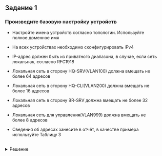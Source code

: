 ## Задание 1

### Произведите базовую настройку устройств

- Настройте имена устройств согласно топологии. Используйте полное доменное имя

- На всех устройствах необходимо сконфигурировать IPv4

- IP-адрес должен быть из приватного диапазона, в случае, если сеть локальная, согласно RFC1918

- Локальная сеть в сторону HQ-SRV(VLAN100) должна вмещать не более 64 адресов

- Локальная сеть в сторону HQ-CLI(VLAN200) должна вмещать не более 16 адресов

- Локальная сеть в сторону BR-SRV должна вмещать не более 32 адресов

- Локальная сеть для управления(VLAN999) должна вмещать не более 8 адресов

- Сведения об адресах занесите в отчёт, в качестве примера используйте Таблицу 3

<br/>

<details>
<summary>Решение</summary>
<br/>

<br/>

<table align="center">
  <tr>
    <td align="center">Устройство</td>
    <td align="center">Запись</td>
    <td align="center">Тип</td>
  </tr>
  <tr>
    <td align="center">HQ-RTR</td>
    <td align="center">hq-rtr.au-team.irpo</td>
    <td align="center">A,PTR</td>
  </tr>
  <tr>
    <td align="center">BR-RTR</td>
    <td align="center">br-rtr.au-team.irpo</td>
    <td align="center">A</td>
  </tr>
  <tr>
    <td align="center">HQ-SRV</td>
    <td align="center">hq-srv.au-team.irpo</td>
    <td align="center">A,PTR</td>
  </tr>
  <tr>
    <td align="center">HQ-CLI</td>
    <td align="center">hq-cli.au-team.irpo</td>
    <td align="center">A,PTR</td>
  </tr>
  <tr>
    <td align="center">BR-SRV</td>
    <td align="center">br-srv.au-team.irpo</td>
    <td align="center">A</td>
  </tr>
  <tr>
    <td align="center">HQ-RTR</td>
    <td align="center">moodle.au-team.irpo</td>
    <td align="center">CNAME</td>
  </tr>
  <tr>
    <td align="center">BR-RTR</td>
    <td align="center">wiki.au-team.irpo</td>
    <td align="center">CNAME</td>
  </tr>
</table>

<p align="center"><strong>Таблица 2</strong></p>

<br/>

<details>
<summary>Решение</summary>
<br/>

<br/>

#### Настройка имен устройств на ALT Linux
```yml
hostnamectl set-hostname <FQDN>; exec bash
```
HQ-SRV
```yml
hostnamectl set-hostname isp; exec bash
```
HQ-SRV
```yml
hostnamectl set-hostname hq-srv.au-team.irpo; exec bash
```
HQ-CLI
```yml
hostnamectl set-hostname hq-cli.au-team.irpo; exec bash
```
BR-SRV
```yml
hostnamectl set-hostname br-srv.au-team.irpo; exec bash
```
> FQDN (Fully Qualified Domain Name) - полное доменное имя
> 
> `exec bash` - обновление оболочки

<br/>

#### Настройка имен устройств на EcoRouter

Переходим в режим конфигурации и прописываем следующее:
```yml
hostname <name>
```
HQ-RTR
```yml
hostname hq-rtr.au-team.irpo
```
BR-RTR
```yml
hostname br-rtr.au-team.irpo
```
> `<name>` - желаемое имя устройства

<br/>

<table align="center">
  <tr>
    <td align="center">Сеть</td>
    <td align="center">Адрес подсети</td>
    <td align="center">Пул-адресов</td>
  </tr>
  <tr>
    <td align="center">SRV-Net (VLAN 100)</td>
    <td align="center">192.168.100.0/26</td>
    <td align="center">192.168.100.1 - 192.168.100.62</td>
  </tr>
  <tr>
    <td align="center">CLI-Net (VLAN 200)</td>
    <td align="center">192.168.200.0/28</td>
    <td align="center">192.168.200.1 - 192.168.200.14</td>
  </tr>
  <tr>
    <td align="center">BR-Net</td>
    <td align="center">192.168.0.0/27</td>
    <td align="center">192.168.0.1 - 192.168.0.30</td>
  </tr>
  <tr>
    <td align="center">MGMT (VLAN 999)</td>
    <td align="center">192.168.99.0/29</td>
    <td align="center">192.168.99.1 - 192.168.99.6</td>
  </tr>
  <tr>
    <td align="center">ISP-HQ</td>
    <td align="center">172.16.4.0/28</td>
    <td align="center">172.16.4.1 - 172.16.4.14</td>
  </tr>
  <tr>
    <td align="center">ISP-BR</td>
    <td align="center">172.16.5.0/28</td>
    <td align="center">172.16.5.1 - 172.16.5.14</td>
  </tr>
</table>
<p align="center"><strong>Таблица подсетей</strong></p>

<br/>

<table align="center">
  <tr>
    <td align="center">Имя устройства</td>
    <td align="center">Интерфейс</td>
    <td align="center">IPv4/IPv6</td>
    <td align="center" >Маска/Префикс</td>
    <td align="center">Шлюз</td>
  </tr>
  <tr>
    <td align="center" rowspan="3">ISP</td>
    <td align="center">ens33</td>
    <td align="center">10.12.28.5 (DHCP)</td>
    <td align="center">/24</td>
    <td align="center">10.12.28.254</td>
  </tr>
  <tr>
    <td align="center">ens34</td>
    <td align="center">172.16.5.1</td>
    <td align="center">/28</td>
    <td align="center"></td>
  </tr>
  <tr>
    <td align="center">ens35</td>
    <td align="center">172.16.4.1</td>
    <td align="center">/28</td>
    <td align="center"></td>
  </tr>
  <tr>
    <td align="center" rowspan="3">HQ-RTR</td>
    <td align="center">int0</td>
    <td align="center">172.16.4.2</td>
    <td align="center">/28</td>
    <td align="center">172.16.4.1</td>
  </tr>
  <tr>
    <td align="center">int1</td>
    <td align="center">192.168.100.1</td>
    <td align="center">/26</td>
    <td align="center"></td>
  </tr>
  <tr>
    <td align="center">int2</td>
    <td align="center">192.168.200.1</td>
    <td align="center">/28</td>
    <td align="center"></td>
  </tr>
  <tr>
    <td align="center" rowspan="2">BR-RTR</td>
    <td align="center">int0</td>
    <td align="center">172.16.5.2</td>
    <td align="center">/28</td>
    <td align="center">172.16.5.1</td>
  </tr>
  <tr>
    <td align="center">int1</td>
    <td align="center">192.168.0.1</td>
    <td align="center">/27</td>
    <td align="center"></td>
  </tr>
  <tr>
    <td align="center">HQ-SRV</td>
    <td align="center">ens33</td>
    <td align="center">192.168.100.62</td>
    <td align="center">/26</td>
    <td align="center">192.168.100.1</td>
  </tr>
  <tr>
    <td align="center">BR-SRV</td>
    <td align="center">ens33</td>
    <td align="center">192.168.0.30</td>
    <td align="center">/27</td>
    <td align="center">192.168.0.1</td>
  </tr>
  <tr>
    <td align="center">HQ-CLI</td>
    <td align="center">ens33</td>
    <td align="center">192.168.200.14</td>
    <td align="center">/28</td>
    <td align="center">192.168.200.1</td>
  </tr>
</table>
<p align="center"><strong>Таблица адресации</strong></p>

> Адресация для **ISP** взята из следующего задания

<br/>

#### Наcтройка IP-адресации на **HQ-SRV**, **BR-SRV**, **HQ-CLI** (настройка IP-адресации на **ISP** проводится в [следующем задании](https://github.com/damh66/demo2025/tree/main/module1#%D0%B7%D0%B0%D0%B4%D0%B0%D0%BD%D0%B8%D0%B5-2))

Приводим файлы **`options`**, **`ipv4address`**, **`ipv4route`** в директории **`/etc/net/ifaces/*имя интерфейса*/`** к следующему виду (в примере **HQ-SRV**):
```yml
DISABLED=no
TYPE=eth
BOOTPROTO=static
CONFIG_IPV4=yes
```
> **`options`**

```yml
192.168.100.62/26
```
> **`ipv4address`**

```yml
default via 192.168.100.1
```
> **`ipv4route`**

в примере **BR-SRV**:
```yml
DISABLED=no
TYPE=eth
BOOTPROTO=static
CONFIG_IPV4=yes
```
> **`options`**

```yml
192.168.0.30/27
```
> **`ipv4address`**

```yml
default via 192.168.0.1
```
> **`ipv4route`**

<br/>

#### Настройка IP-адресации на EcoRouter

Настраиваем интерфейс на **HQ-RTR**, который смотрит в сторону **ISP**:

- Создаем логический интерфейс:
```yml
interface int0
  description "to isp"
  ip address 172.16.4.2/28
```

- Настраиваем физический порт:
```yml
port ge0
  service-instance ge0/int0
    encapsulation untagged
```

- Объединеняем порт с интерфейсом:
```yml
interface int0
  connect port ge0 service-instance ge0/int0
```

<br/>

Настраиваем интерфейсы на **HQ-RTR**, которые смотрят в сторону **HQ-SRV** и **HQ-CLI** (с разделением на VLAN):

- Создаем два интерфейса:
```yml
interface int1
  description "to hq-srv"
  ip address 192.168.100.1/26
```
```yml
interface int2
  description "to hq-cli"
  ip address 192.168.200.1/28
```

- Настраиваем порт:
```yml
port ge1
  service-instance te1/int1
    encapsulation dot1q 100
    rewrite pop 1
  service-instance te1/int2
    encapsulation dot1q 200
    rewrite pop 1
```

- Объединяем порт с интерфейсами:
```yml
interface int1
  connect port te1 service-instance te1/int1
```
```yml
interface int2
  connect port te1 service-instance te1/int2
```

<br/>

#### Адресация на BR-RTR (без разделения на VLAN) настраивается аналогично примеру выше

Настраиваем интерфейс на **BR-RTR**, который смотрит в сторону **ISP**:

- Создаем логический интерфейс:
```yml
interface int0
  description "to isp"
  ip address 172.16.5.2/28
```

- Настраиваем физический порт:
```yml
port te0
  service-instance te0/int0
    encapsulation untagged
```

- Объединеняем порт с интерфейсом:
```yml
interface int0
  connect port te0 service-instance te0/int0
```

<br/>

Настраиваем интерфейсы на **BR-RTR**, которые смотрят в сторону **BR-SRV**:

- Создаем логический интерфейс:
```yml
interface int1
  description "br-srv"
  ip address 192.168.0.1/27
```

- Настраиваем физический порт:
```yml
port te1
  service-instance te1/int1
    encapsulation untagged
```

- Объединеняем порт с интерфейсом:
```yml
interface int1
  connect port te1 service-instance te1/int1
```
<br/>

#### Добавление маршрута по умолчанию в EcoRouter

Прописываем следующее HQ-RTR:
```yml
ip route 0.0.0.0 0.0.0.0 172.16.4.1
```
Прописываем следующее BR-RTR:
```yml
ip route 0.0.0.0 0.0.0.0 172.16.5.1
```

</details>

<br/>
